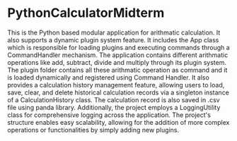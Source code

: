 # PythonCalculatorMidterm
This is the Python based modular application for arithmatic calculation. It also supports a dynamic plugin system feature. It includes the App class which is responsible for loading plugins and executing commands through a CommandHandler mechanism. The application contains different arithmatic operations like add, subtract, divide and multiply through its plugin system. The plugin folder contains all these arithmatic operation as command and it is loaded dynamically and registered using Command Handler. It also provides a calculation history management feature, allowing users to load, save, clear, and delete historical calculation records via a singleton instance of a CalculationHistory class. The calculation record is also saved in .csv file using panda library. Additionally, the project employs a LoggingUtility class for comprehensive logging across the application. The project's structure enables easy scalability, allowing for the addition of more complex operations or functionalities by simply adding new plugins.